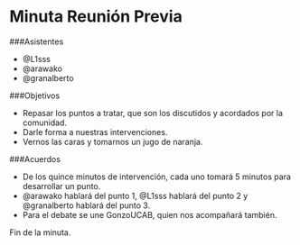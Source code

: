 # Minuta Reunión Previa

###Asistentes
* @L1sss
* @arawako
* @granalberto


###Objetivos
* Repasar los puntos a tratar, que son los discutidos y acordados por la comunidad.
* Darle forma a nuestras intervenciones.
* Vernos las caras y tomarnos un jugo de naranja.

###Acuerdos
* De los quince minutos de intervención, cada uno tomará 5 minutos para desarrollar un punto.
* @arawako hablará del punto 1, @L1sss hablará del punto 2 y @granalberto hablará del punto 3.
* Para el debate se une GonzoUCAB, quien nos acompañará también.

Fin de la minuta.

